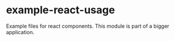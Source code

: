 # example-react-usage

Example files for react components. This module is part of a bigger application.